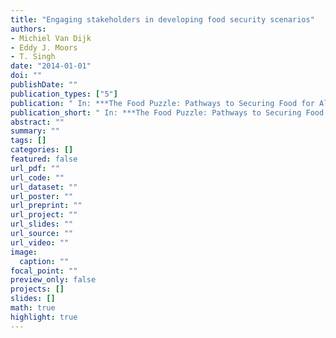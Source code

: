 ```yaml
---
title: "Engaging stakeholders in developing food security scenarios"
authors: 
- Michiel Van Dijk
- Eddy J. Moors
- T. Singh
date: "2014-01-01"
doi: ""
publishDate: ""
publication_types: ["5"]
publication: " In: ***The Food Puzzle: Pathways to Securing Food for All***. Ed. by Thom Achterbosch. Wageningen: Wageningen University, pp. 40--42"
publication_short: " In: ***The Food Puzzle: Pathways to Securing Food for All***. Ed. by Thom Achterbosch. Wageningen: Wageningen University, pp. 40--42"
abstract: ""
summary: ""
tags: []
categories: []
featured: false
url_pdf: ""
url_code: ""
url_dataset: ""
url_poster: ""
url_preprint: ""
url_project: ""
url_slides: ""
url_source: ""
url_video: ""
image: 
  caption: ""
focal_point: ""
preview_only: false
projects: []
slides: []
math: true
highlight: true
---
```

